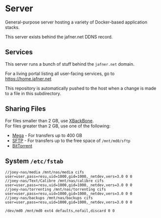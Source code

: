 # Server
General-purpose server hosting a variety of Docker-based application stacks.

This server exists behind the jafner.net DDNS record.

## Services

This server runs a bunch of stuff behind the `jafner.net` domain.

For a living portal listing all user-facing services, go to https://home.jafner.net

This repository is automatically pushed to the host when a change is made to a file in this subdirectory.

## Sharing Files
For files smaller than 2 GB, use [XBackBone](https://xbackbone.jafner.net).  
For files greater than 2 GB, use one of the following:

* [Mega](https://mega.io/) - For transfers up to 400 GB
* [SFTP](./config/sftp/README.md) - For transfers up to the free space of `/mnt/md0/sftp`
* [BitTorrent](/seedbox/config/deluge/README.md)

## System `/etc/fstab`
```
//joey-nas/media /mnt/nas/media cifs user=user,pass=resu,uid=1000,gid=1000,_netdev,vers=3.0 0 0
//joey-nas/Text/Calibre /mnt/nas/calibre cifs user=user,pass=resu,uid=1000,gid=1000,_netdev,vers=3.0 0 0
//joey-nas/torrenting /mnt/nas/torrenting cifs user=user,pass=resu,uid=1000,gid=1000,_netdev,vers=3.0 0 0
//joey-nas/backups /mnt/nas/backups cifs user=user,pass=resu,uid=1000,gid=1000,_netdev,vers=3.0 0 0

/dev/md0 /mnt/md0 ext4 defaults,nofail,discard 0 0
```